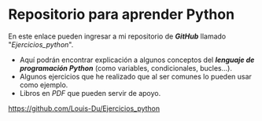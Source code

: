 # **Repositorio para aprender Python**
En este enlace pueden ingresar a mi repositorio de ***GitHub*** llamado "_Ejercicios_python_". 
- Aquí podrán encontrar explicación a algunos conceptos del ***lenguaje de programación Python*** (como variables, condicionales, bucles...).
- Algunos ejercicios que he realizado que al ser comunes lo pueden usar como ejemplo.
- Libros en _PDF_ que pueden servir de apoyo.

https://github.com/Louis-Du/Ejercicios_python